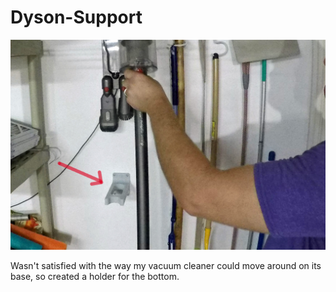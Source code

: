 # Dyson-Support

![image](Dyson-crop.jpg)

Wasn't satisfied with the way my vacuum cleaner could move around on its base, so created a holder for the bottom.
